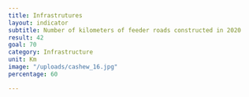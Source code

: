 ```yaml
---
title: Infrastrutures
layout: indicator
subtitle: Number of kilometers of feeder roads constructed in 2020
result: 42
goal: 70
category: Infrastructure
unit: Km
image: "/uploads/cashew_16.jpg"
percentage: 60

---
```

